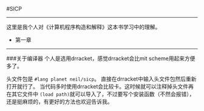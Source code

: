 #SICP 
***

这里是我个人对《计算机程序构造和解释》这本书学习中的理解。   

* 第一章

***

###关于编译器
个人是选用drracket，感觉drracket会比mit scheme用起来方便多了。

头文件包是 `#lang planet neil/sicp`。
直接在drracket中输入头文件包然后重新打开就行了。
当代码多时使用drracket会比较卡。这时候就可以注释掉头文件再在其它文件中
`(load path)`就可以导入了，不过要写个安装函数（不然会报错），还是挺麻烦的，有更好的方法也欢迎告诉我。
